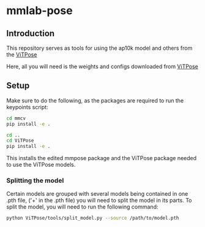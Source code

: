 # mmlab-pose
## Introduction
This repository serves as tools for using the ap10k model and others from the [ViTPose](https://github.com/ViTAE-Transformer/ViTPose)

Here, all you will need is the weights and configs downloaded from [ViTPose](https://github.com/ViTAE-Transformer/ViTPose)


## Setup
Make sure to do the following, as the packages are required to run the keypoints script:
```bash
cd mmcv
pip install -e .

cd ..
cd ViTPose
pip install -e .

```

This installs the edited mmpose package and the ViTPose package needed to use the ViTPose models.

### Splitting the model
Certain models are grouped with several models being contained in one .pth file, ('+' in the .pth file) you will need to split the model in its parts.
To split the model, you will need to run the following command:
```bash
python ViTPose/tools/split_model.py --source /path/to/model.pth
```
